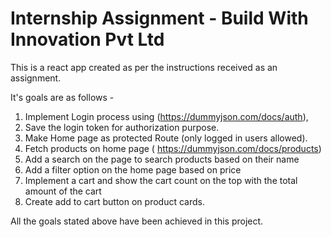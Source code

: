 # Internship Assignment - Build With Innovation Pvt Ltd

This is a react app created as per the instructions received as an assignment.

It's goals are as follows -

1. Implement Login process using (https://dummyjson.com/docs/auth),
2. Save the login token for authorization purpose.
3. Make Home page as protected Route (only logged in users allowed).
4. Fetch products on home page ( https://dummyjson.com/docs/products)
5. Add a search on the page to search products based on their name
6. Add a filter option on the home page based on price
7. Implement a cart and show the cart count on the top with the total amount of the cart
8. Create add to cart button on product cards.

All the goals stated above have been achieved in this project.
